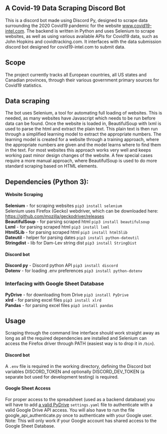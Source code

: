## A Covid-19 Data Scraping Discord Bot  
This is a discord bot made using Discord Py, designed to scrape data surrounding the 2020 Covid19 pandemic for the website www.covid19-intel.com. The backend is written in Python and uses Selenium to scrape websites, as well as using various available APIs for Covid19 data, such as John Hopkins and covidtracking.com. It interfaces with the data submission discord bot designed for covid19-intel.com to submit data.  

## Scope
The project currently tracks all European countries, all US states and Canadian provinces, through their various government primary sources for Covid19 statistics.

## Data scraping  
The bot uses Selenium, a tool for automating full loading of websites. This is needed, as many websites have Javascript which needs to be run before data can be found. Once the website is loaded in, BeautifulSoup with lxml is used to parse the html and extract the plain text. This plain text is then run through a simplified learning model to extract the appropriate numbers. The learning model is created for a website through a training approach, where the appropriate numbers are given and the model learns where to find them in the text. For most websites this approach works very well and keeps working past minor design changes of the website. A few special cases require a more manual approach, where BeautifulSoup is used to do more standard scraping based on HTML elements.  

## Dependencies (Python 3):  
#### Website Scraping
**Selenium** - for scraping websites          `pip3 install selenium`  
Selenium uses Firefox (Gecko) webdriver, which can be downloaded here: https://github.com/mozilla/geckodriver/releases  
**BeautifulSoup** - for parsing scraped html  `pip3 install beautifulsoup`   
**Lxml**     - for parsing scraped html       `pip3 install lxml`  
**Html5Lib** - for parsing scraped html       `pip3 install html5lib`  
**Dateutil** - helper for parsing dates       `pip3 install python-dateutil`  
**Stringdist** - lib for Dam-Lev string dist  `pip3 install StringDist`  
#### Discord bot  
**Discord py** - Discord python API           `pip3 install discord`  
**Dotenv** - for loading .env preferences     `pip3 install python-dotenv`  
### Interfacing with Google Sheet Database  
**PyDrive** - for downloading from Drive      `pip3 install PyDrive`  
**xlrd** - for parsing excel files            `pip3 install xlrd`  
**Pandas** - for parsing excel files          `pip3 install pandas`  

## Usage  
Scraping through the command line interface should work straight away as long as all the required dependencies are installed and Selenium can access the Firefox driver through PATH (easiest way is to drop it in `/bin`).
#### Discord bot
A `.env` file is required in the working directory, defining the Discord bot variables DISCORD_TOKEN and optionally DISCORD_DEV_TOKEN (a separate bot used for development testing) is required. 
#### Google Sheet Access
For proper access to the spreadsheet (used as a backend database) you will have to add [a valid PyDrive](https://pythonhosted.org/PyDrive/oauth.html) `settings.yaml` file to authenticate with a valid Google Drive API access. You will also have to run the file google_api_authenticate.py once to authenticate with your Google user. Note: This will only work if your Google account has shared access to the Google Sheet Database.

